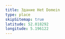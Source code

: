 ```yaml
---
title: Здание Het Domein
type: place
skipSitemap: true
latitude: 52.018292
longitude: 5.196122
---
```

